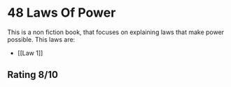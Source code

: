 # 48 Laws Of Power

This is a non fiction book, that focuses on explaining laws that make power possible. This laws are:
- [[Law 1]]



## Rating 8/10